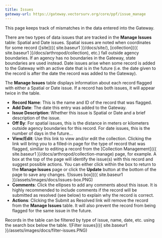 ```yaml
---
title: Issues
gateway-url: https://gateway.vectorsurv.org/core/ppf/issue_manage
---
```


This page keeps track of mismatches in the data entered into the Gateway.

There are two types of data issues that are tracked in the **Manage Issues** table: Spatial and Date issues. Spatial issues are noted when coordinates for some record ([site]({{ site.baseur1 }}/docs/site/), [collection]({{ site.baseur1 }}/docs/arthropod/collection), etc.) fall outside agency boundaries. If an agency has no boundaries in the Gateway, state boundaries are used instead. Date issues arise when some record is added to the Gateway with an active date that is in the future (i.e. the date given to the record is after the date the record was added to the Gateway).

The **Manage Issues** table displays information about each record flagged with either a Spatial or Date issue. If a record has both issues, it will appear twice in the table.

- **Record Name**: This is the name and ID of the record that was flagged.
- **Add Date**: The date this entry was added to the Gateway.
- **Issue Description**: Whether this issue is Spatial or Date and a brief description of the issue.
- **Off By**: For spatial issues, this is the distance in meters or kilometers outside agency boundaries for this record. For date issues, this is the number of days in the future...
- **View/Edit**: Use this link to view and/or edit the collection. Clicking the link will bring you to a filled-in page for the type of record that was flagged, similiar to editing a record from the [Collection Management]({{ site.baseur1 }}/docs/arthropod/collection-manage) page, for example. A box at the top of the page will identify the issue(s) with this record and suggest possible actions. You can either click within the box to return to the **Manage Issues** page or click the **Update** button at the bottom of the page to save any changes.
  ![Issues box]({{ site.baseur1 }}/assets/images/docs/issues-box.PNG)
- **Comments**: Click the ellipses to add any comments about this issue. It is highly recommended to include comments if the record will be submitted as resolved (see below) to explain why the record is correct.
- **Actions**: Clicking the Submit as Resolved link will remove the record from the **Manage Issues** table. It will also prevent the record from being flagged for the same issue in the future.

Records in the table can be filtered by type of issue, name, date, etc. using the search box below the table.
![Filter issues]({{ site.baseur1 }}/assets/images/docs/filter-issues.PNG)
